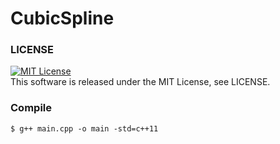  CubicSpline
=================

### LICENSE
[![MIT License](http://img.shields.io/badge/license-MIT-blue.svg?style=flat)](LICENSE)  
This software is released under the MIT License, see LICENSE.  

### Compile
```
$ g++ main.cpp -o main -std=c++11
```


